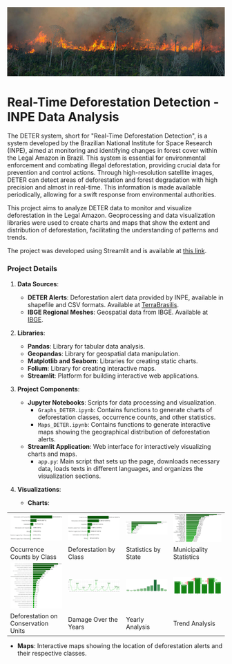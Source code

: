 <img src="Images/fire3.png"/>


# Real-Time Deforestation Detection - INPE Data Analysis
The DETER system, short for "Real-Time Deforestation Detection", is a system developed by the Brazilian National Institute for Space Research (INPE), aimed at monitoring and identifying changes in forest cover within the Legal Amazon in Brazil. This system is essential for environmental enforcement and combating illegal deforestation, providing crucial data for prevention and control actions. Through high-resolution satellite images, DETER can detect areas of deforestation and forest degradation with high precision and almost in real-time. This information is made available periodically, allowing for a swift response from environmental authorities.

This project aims to analyze DETER data to monitor and visualize deforestation in the Legal Amazon. Geoprocessing and data visualization libraries were used to create charts and maps that show the extent and distribution of deforestation, facilitating the understanding of patterns and trends. 

The project was developed using Streamlit and is available at [this link](https://inpe-data-analysis.streamlit.app/).

### Project Details

1. **Data Sources**:
   - **DETER Alerts**: Deforestation alert data provided by INPE, available in shapefile and CSV formats. Available at [TerraBrasilis](https://terrabrasilis.dpi.inpe.br/downloads/).
   - **IBGE Regional Meshes**: Geospatial data from IBGE. Available at [IBGE](https://www.ibge.gov.br/geociencias/organizacao-do-territorio/malhas-territoriais/15774-malhas.html).

2. **Libraries**:
   - **Pandas**: Library for tabular data analysis.
   - **Geopandas**: Library for geospatial data manipulation.
   - **Matplotlib and Seaborn**: Libraries for creating static charts.
   - **Folium**: Library for creating interactive maps.
   - **Streamlit**: Platform for building interactive web applications.

3. **Project Components**:
   - **Jupyter Notebooks**: Scripts for data processing and visualization.
     - `Graphs_DETER.ipynb`: Contains functions to generate charts of deforestation classes, occurrence counts, and other statistics.
     - `Maps_DETER.ipynb`: Contains functions to generate interactive maps showing the geographical distribution of deforestation alerts.
   - **Streamlit Application**: Web interface for interactively visualizing charts and maps.
     - `app.py`: Main script that sets up the page, downloads necessary data, loads texts in different languages, and organizes the visualization sections.

4. **Visualizations**:
   - **Charts**:

<table>
  <tr>
    <td><img src="Visualizations/DETER/Graphs/Graph2_EN.png" alt="Graph2_EN" width="300"/></td>
    <td><img src="Visualizations/DETER/Graphs/Graph1_EN.png" alt="Graph1_EN" width="300"/></td>
    <td><img src="Visualizations/DETER/Graphs/Graph3_EN.png" alt="Graph3_EN" width="300"/></td>
    <td><img src="Visualizations/DETER/Graphs/Graph4_EN.png" alt="Graph4_EN" width="300"/></td>
  </tr>
  <tr>
    <td>Occurrence Counts by Class</td>
    <td>Deforestation by Class</td>
    <td>Statistics by State</td>
   <td>Municipality Statistics</td>
  </tr>
  <tr>
    <td><img src="Visualizations/DETER/Graphs/Graph9_EN.png" alt="Graph5_EN" width="300"/></td>
    <td><img src="Visualizations/DETER/Graphs/Graph5_EN.png" alt="Graph5_EN" width="300"/></td>
    <td><img src="Visualizations/DETER/Graphs/Graph6_EN.png" alt="Graph6_EN" width="300"/></td>
    <td><img src="Visualizations/DETER/Graphs/Graph7_EN.png" alt="Graph6_EN" width="300"/></td>
  </tr>
  <tr>
    <td>Deforestation on Conservation Units</td>
    <td>Damage Over the Years</td>
    <td>Yearly Analysis</td>
    <td>Trend Analysis</td>
  </tr>
</table>

   - **Maps**: Interactive maps showing the location of deforestation alerts and their respective classes.
